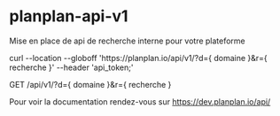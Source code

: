 <h1>planplan-api-v1</h1>

<p>Mise en place de api de recherche interne pour votre plateforme</p>

<p>curl --location --globoff 'https://planplan.io/api/v1/?d={ domaine }&r={ recherche }' --header 'api_token;'</p>

<p>GET /api/v1/?d={ domaine }&r={ recherche }</p>

<p>Pour voir la documentation rendez-vous sur <a href="https://dev.planplan.io/api/">https://dev.planplan.io/api/</a></p>
